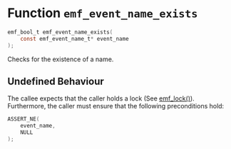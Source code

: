 # Function `emf_event_name_exists`

```c
emf_bool_t emf_event_name_exists(
    const emf_event_name_t* event_name
);
```

Checks for the existence of a name.

## Undefined Behaviour

The callee expects that the caller holds a lock (See [emf_lock()](./fn.emf_lock.md)).  
Furthermore, the caller must ensure that the following preconditions hold:

```c
ASSERT_NE(
    event_name,
    NULL
);
```
